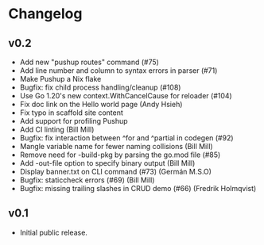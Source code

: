 Changelog
=========

v0.2
----

  * Add new "pushup routes" command (#75)
  * Add line number and column to syntax errors in parser (#71)
  * Make Pushup a Nix flake
  * Bugfix: fix child process handling/cleanup (#108)
  * Use Go 1.20's new context.WithCancelCause for reloader (#104)
  * Fix doc link on the Hello world page (Andy Hsieh)
  * Fix typo in scaffold site content
  * Add support for profiling Pushup
  * Add CI linting (Bill Mill)
  * Bugfix: fix interaction between ^for and ^partial in codegen (#92)
  * Mangle variable name for fewer naming collisions (Bill Mill)
  * Remove need for -build-pkg by parsing the go.mod file (#85)
  * Add -out-file option to specify binary output (Bill Mill)
  * Display banner.txt on CLI command (#73) (Germán M.S.O)
  * Bugfix: staticcheck errors (#69) (Bill Mill)
  * Bugfix: missing trailing slashes in CRUD demo (#66) (Fredrik Holmqvist)

v0.1
----

  * Initial public release.
